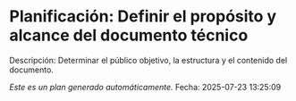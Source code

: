 # Planificación: Definir el propósito y alcance del documento técnico

Descripción: Determinar el público objetivo, la estructura y el contenido del documento.

*Este es un plan generado automáticamente.*
Fecha: 2025-07-23 13:25:09
